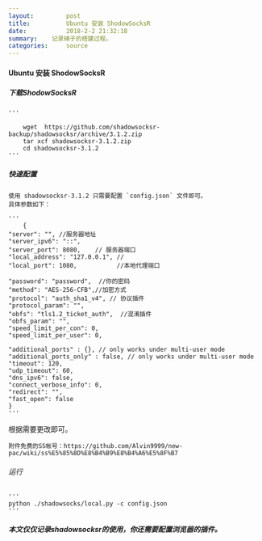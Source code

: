 ```yaml
---
layout:     	post
title:      	Ubuntu 安装 ShodowSocksR
date:       	2018-2-2 21:32:18
summary:	记录梯子的搭建过程。
categories:  	source
---
```


#### Ubuntu 安装 ShodowSocksR

#####  下载ShodowSocksR

	'''
  
		wget  https://github.com/shadowsocksr-backup/shadowsocksr/archive/3.1.2.zip
		tar xcf shadowsocksr-3.1.2.zip
		cd shadowsocksr-3.1.2
	'''

##### 快速配置

	使用 shadowsocksr-3.1.2 只需要配置 `config.json` 文件即可。
	具体参数如下：

	'''
		{
    "server": "", //服务器地址
    "server_ipv6": "::",
    "server_port": 8080, 	// 服务器端口
    "local_address": "127.0.0.1", //
    "local_port": 1080,           //本地代理端口

    "password": "password",  //你的密码
    "method": "AES-256-CFB",//加密方式
    "protocol": "auth_sha1_v4", // 协议插件
    "protocol_param": "",
    "obfs": "tls1.2_ticket_auth",  //混淆插件
    "obfs_param": "",
    "speed_limit_per_con": 0,
    "speed_limit_per_user": 0,

    "additional_ports" : {}, // only works under multi-user mode
    "additional_ports_only" : false, // only works under multi-user mode
    "timeout": 120,
    "udp_timeout": 60,
    "dns_ipv6": false,
    "connect_verbose_info": 0,
    "redirect": "",
    "fast_open": false
	}
	'''

根据需要更改即可。
	
	附件免费的SS帐号：https://github.com/Alvin9999/new-pac/wiki/ss%E5%85%8D%E8%B4%B9%E8%B4%A6%E5%8F%B7


###### 运行

	'''
	python ./shadowsocks/local.py -c config.json
	'''



#####  本文仅仅记录shadowsocksr的使用，你还需要配置浏览器的插件。



